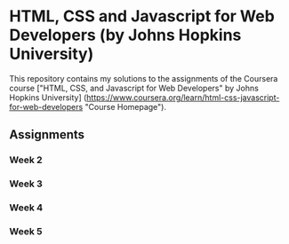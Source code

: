 # HTML, CSS and Javascript for Web Developers (by Johns Hopkins University)

This repository contains my solutions to the assignments of the Coursera course
["HTML, CSS, and Javascript for Web Developers" by Johns Hopkins University]
(https://www.coursera.org/learn/html-css-javascript-for-web-developers "Course
Homepage").

## Assignments

### Week 2

### Week 3

### Week 4

### Week 5
